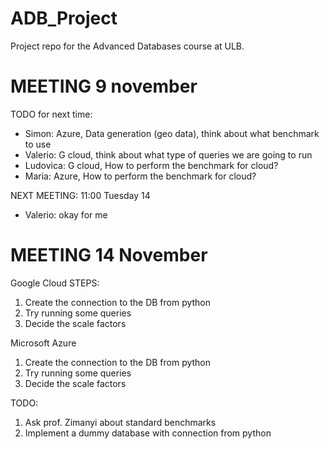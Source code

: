 # ADB_Project

Project repo for the Advanced Databases course at ULB. 


# MEETING 9 november

TODO for next time: 
- Simon: Azure, Data generation (geo data), think about what benchmark to use
- Valerio: G cloud, think about what type of queries we are going to run
- Ludovica: G cloud, How to perform the benchmark for cloud?
- Maria: Azure, How to perform the benchmark for cloud?


NEXT MEETING: 11:00 Tuesday 14
- Valerio: okay for me

# MEETING 14 November

Google Cloud
STEPS: 
1. Create the connection to the DB from python
2. Try running some queries
3. Decide the scale factors

Microsoft Azure
1. Create the connection to the DB from python
2. Try running some queries
3. Decide the scale factors

TODO: 
1. Ask prof. Zimanyi about standard benchmarks
2. Implement a dummy database with connection from python



